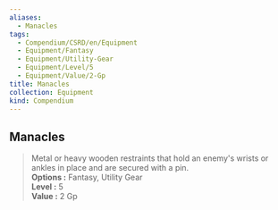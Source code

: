 ```yaml
---
aliases:
  - Manacles
tags:
  - Compendium/CSRD/en/Equipment
  - Equipment/Fantasy
  - Equipment/Utility-Gear
  - Equipment/Level/5
  - Equipment/Value/2-Gp
title: Manacles
collection: Equipment
kind: Compendium
---
```

## Manacles  
  
>Metal or heavy wooden restraints that hold an enemy's wrists or ankles in place and are secured with a pin.  
> **Options :** Fantasy, Utility Gear  
> **Level :** 5  
> **Value :** 2 Gp